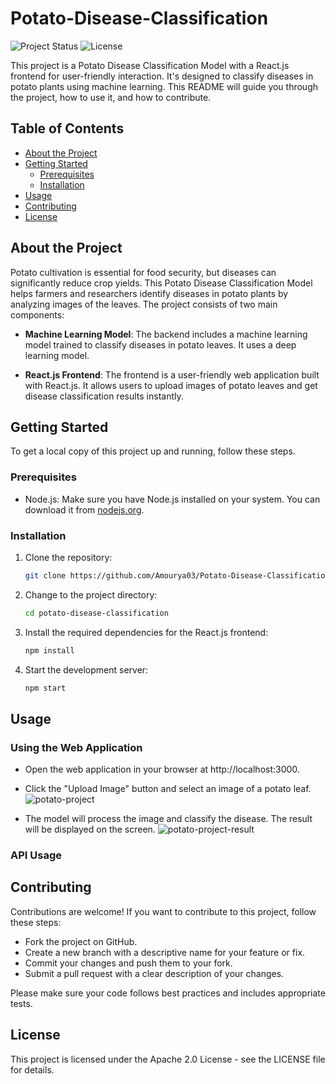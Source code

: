 # Potato-Disease-Classification

![Project Status](https://img.shields.io/badge/status-active-brightgreen.svg)
![License](https://img.shields.io/badge/license-Apache%202.0-blue.svg)

This project is a Potato Disease Classification Model with a React.js frontend for user-friendly interaction. It's designed to classify diseases in potato plants using machine learning. This README will guide you through the project, how to use it, and how to contribute.

## Table of Contents

- [About the Project](#about-the-project)
- [Getting Started](#getting-started)
  - [Prerequisites](#prerequisites)
  - [Installation](#installation)
- [Usage](#usage)
- [Contributing](#contributing)
- [License](#license)

## About the Project

Potato cultivation is essential for food security, but diseases can significantly reduce crop yields. This Potato Disease Classification Model helps farmers and researchers identify diseases in potato plants by analyzing images of the leaves. The project consists of two main components:

- **Machine Learning Model**: The backend includes a machine learning model trained to classify diseases in potato leaves. It uses a deep learning model.

- **React.js Frontend**: The frontend is a user-friendly web application built with React.js. It allows users to upload images of potato leaves and get disease classification results instantly.

## Getting Started

To get a local copy of this project up and running, follow these steps.

### Prerequisites

- Node.js: Make sure you have Node.js installed on your system. You can download it from [nodejs.org](https://nodejs.org/).

### Installation

1. Clone the repository:

   ```bash
   git clone https://github.com/Amourya03/Potato-Disease-Classification.git
2. Change to the project directory:
   ```bash
   cd potato-disease-classification
3. Install the required dependencies for the React.js frontend:
   ```bash
   npm install
4. Start the development server:
   ```bash
   npm start
## Usage
### Using the Web Application
- Open the web application in your browser at http://localhost:3000.

- Click the "Upload Image" button and select an image of a potato leaf.
![potato-project](https://github.com/Amourya03/Potato-Disease-Classification/assets/109551962/e9dae44e-9be4-4273-83a9-e813669b0738)
- The model will process the image and classify the disease. The result will be displayed on the screen.
![potato-project-result](https://github.com/Amourya03/Potato-Disease-Classification/assets/109551962/dfd2511f-fd13-4f97-9fd8-e469bbc2f3ff)
### API Usage
## Contributing
Contributions are welcome! If you want to contribute to this project, follow these steps:

- Fork the project on GitHub.
- Create a new branch with a descriptive name for your feature or fix.
- Commit your changes and push them to your fork.
- Submit a pull request with a clear description of your changes.
  
Please make sure your code follows best practices and includes appropriate tests.
## License
This project is licensed under the Apache 2.0 License - see the LICENSE file for details.
